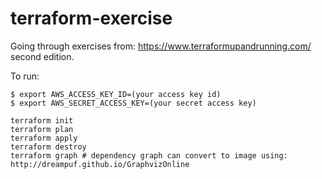 # terraform-exercise

Going through exercises from: https://www.terraformupandrunning.com/ second edition.

To run:
```
$ export AWS_ACCESS_KEY_ID=(your access key id)
$ export AWS_SECRET_ACCESS_KEY=(your secret access key)

terraform init
terraform plan
terraform apply
terraform destroy
terraform graph # dependency graph can convert to image using: http://dreampuf.github.io/GraphvizOnline 
```
